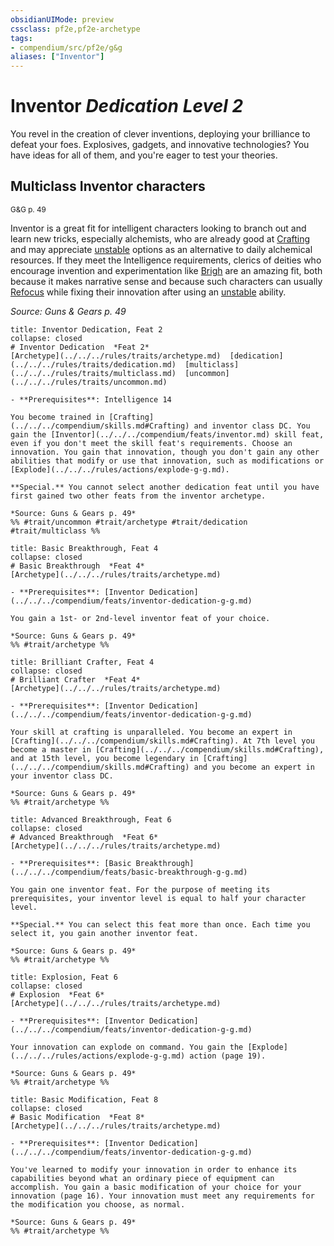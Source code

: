 ```yaml
---
obsidianUIMode: preview
cssclass: pf2e,pf2e-archetype
tags:
- compendium/src/pf2e/g&g
aliases: ["Inventor"]
---
```

# Inventor *Dedication Level 2*  

You revel in the creation of clever inventions, deploying your brilliance to defeat your foes. Explosives, gadgets, and innovative technologies? You have ideas for all of them, and you're eager to test your theories.

## Multiclass Inventor characters
<sup>G&G p. 49</sup>

Inventor is a great fit for intelligent characters looking to branch out and learn new tricks, especially alchemists, who are already good at [Crafting](../../skills.md#Crafting) and may appreciate [unstable](../../../Rules/traits/unstable-g-g.md) options as an alternative to daily alchemical resources. If they meet the Intelligence requirements, clerics of deities who encourage invention and experimentation like [Brigh](../../setting/deities/brigh-logm.md) are an amazing fit, both because it makes narrative sense and because such characters can usually [Refocus](../../../Rules/actions/refocus.md) while fixing their innovation after using an [unstable](../../../Rules/traits/unstable-g-g.md) ability.

*Source: Guns & Gears p. 49*

```ad-embed-feat
title: Inventor Dedication, Feat 2
collapse: closed
# Inventor Dedication  *Feat 2*  
[Archetype](../../../rules/traits/archetype.md)  [dedication](../../../rules/traits/dedication.md)  [multiclass](../../../rules/traits/multiclass.md)  [uncommon](../../../rules/traits/uncommon.md)  

- **Prerequisites**: Intelligence 14

You become trained in [Crafting](../../../compendium/skills.md#Crafting) and inventor class DC. You gain the [Inventor](../../../compendium/feats/inventor.md) skill feat, even if you don't meet the skill feat's requirements. Choose an innovation. You gain that innovation, though you don't gain any other abilities that modify or use that innovation, such as modifications or [Explode](../../../rules/actions/explode-g-g.md).

**Special.** You cannot select another dedication feat until you have first gained two other feats from the inventor archetype.

*Source: Guns & Gears p. 49*  
%% #trait/uncommon #trait/archetype #trait/dedication #trait/multiclass %%
```  

```ad-embed-feat
title: Basic Breakthrough, Feat 4
collapse: closed
# Basic Breakthrough  *Feat 4*  
[Archetype](../../../rules/traits/archetype.md)  

- **Prerequisites**: [Inventor Dedication](../../../compendium/feats/inventor-dedication-g-g.md)

You gain a 1st- or 2nd-level inventor feat of your choice.

*Source: Guns & Gears p. 49*  
%% #trait/archetype %%
```  

```ad-embed-feat
title: Brilliant Crafter, Feat 4
collapse: closed
# Brilliant Crafter  *Feat 4*  
[Archetype](../../../rules/traits/archetype.md)  

- **Prerequisites**: [Inventor Dedication](../../../compendium/feats/inventor-dedication-g-g.md)

Your skill at crafting is unparalleled. You become an expert in [Crafting](../../../compendium/skills.md#Crafting). At 7th level you become a master in [Crafting](../../../compendium/skills.md#Crafting), and at 15th level, you become legendary in [Crafting](../../../compendium/skills.md#Crafting) and you become an expert in your inventor class DC.

*Source: Guns & Gears p. 49*  
%% #trait/archetype %%
```  

```ad-embed-feat
title: Advanced Breakthrough, Feat 6
collapse: closed
# Advanced Breakthrough  *Feat 6*  
[Archetype](../../../rules/traits/archetype.md)  

- **Prerequisites**: [Basic Breakthrough](../../../compendium/feats/basic-breakthrough-g-g.md)

You gain one inventor feat. For the purpose of meeting its prerequisites, your inventor level is equal to half your character level.

**Special.** You can select this feat more than once. Each time you select it, you gain another inventor feat.

*Source: Guns & Gears p. 49*  
%% #trait/archetype %%
```  

```ad-embed-feat
title: Explosion, Feat 6
collapse: closed
# Explosion  *Feat 6*  
[Archetype](../../../rules/traits/archetype.md)  

- **Prerequisites**: [Inventor Dedication](../../../compendium/feats/inventor-dedication-g-g.md)

Your innovation can explode on command. You gain the [Explode](../../../rules/actions/explode-g-g.md) action (page 19).

*Source: Guns & Gears p. 49*  
%% #trait/archetype %%
```  

```ad-embed-feat
title: Basic Modification, Feat 8
collapse: closed
# Basic Modification  *Feat 8*  
[Archetype](../../../rules/traits/archetype.md)  

- **Prerequisites**: [Inventor Dedication](../../../compendium/feats/inventor-dedication-g-g.md)

You've learned to modify your innovation in order to enhance its capabilities beyond what an ordinary piece of equipment can accomplish. You gain a basic modification of your choice for your innovation (page 16). Your innovation must meet any requirements for the modification you choose, as normal.

*Source: Guns & Gears p. 49*  
%% #trait/archetype %%
```
